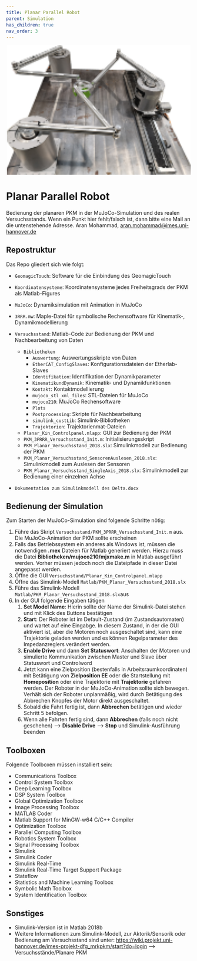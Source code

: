 ```yaml
---
title: Planar Parallel Robot
parent: Simulation
has_children: true
nav_order: 3
---
```

<p align="center">
<img src="images/planarPR.png" width=500>
</p>

# Planar Parallel Robot

Bedienung der planaren PKM in der MuJoCo-Simulation und des realen Versuchsstands.
Wenn ein Punkt hier fehlt/falsch ist, dann bitte eine Mail an die untenstehende Adresse.
Aran Mohammad, aran.mohammad@imes.uni-hannover.de

## Repostruktur

Das Repo gliedert sich wie folgt:

- `GeomagicTouch`:  Software für die Einbindung des GeomagicTouch
- `Koordinatensysteme`:  Koordinatensysteme jedes Freiheitsgrads der PKM als Matlab-Figures
- `MuJoCo`:  Dynamiksimulation mit Animation in MuJoCo
- `3RRR.mw`: Maple-Datei für symbolische Rechensoftware für Kinematik-, Dynamikmodellierung
- `Versuchsstand`:  Matlab-Code zur Bedienung der PKM und Nachbearbeitung von Daten
  - `Bibliotheken`
    - `Auswertung`: Auswertungsskripte von Daten
    - `EtherCAT_ConfigSlaves`: Konfigurationsdateien der Etherlab-Slaves
    - `Identifikation`: Identifikation der Dynamikparameter
    - `KinematikundDynamik`: Kinematik- und Dynamikfunktionen
    - `Kontakt`: Kontaktmodellierung
    - `mujoco_stl_xml_files`: STL-Dateien für MuJoCo
    - `mujoco210`: MuJoCo Rechensoftware
    - `Plots`
    - `Postprocessing`: Skripte für Nachbearbeitung
    - `simulink_custLib`: Simulink-Bibliotheken
    - `Trajektorien`: Trajektorienmat-Dateien
  - `Planar_Kin_Controlpanel.mlapp`: GUI zur Bedienung der PKM
  - `PKM_3PRRR_Versuchsstand_Init.m`: Initialisierungsskript
  - `PKM_Planar_Versuchsstand_2018.slx`: Simulinkmodell zur Bedienung der PKM
  - `PKM_Planar_Versuchsstand_SensorenAuslesen_2018.slx`: Simulinkmodell zum Auslesen der Sensoren
  - `PKM_Planar_Versuchsstand_SingleAxis_2018.slx`: Simulinkmodell zur Bedienung einer einzelnen Achse

- `Dokumentation zum Simulinkmodell des Delta.docx`

## Bedienung der Simulation

Zum Starten der MuJoCo-Simulation sind folgende Schritte nötig:

1. Führe das Skript `Versuchsstand/PKM_3PRRR_Versuchsstand_Init.m` aus. Die MuJoCo-Animation der PKM sollte erscheinen
2. Falls das Betriebssystem ein anderes als Windows ist, müssen die notwendigen **.mex** Dateien für Matlab generiert werden. Hierzu muss die Datei **Bibliotheken/mujoco210/mjxmake.m** in Matlab ausgeführt werden. Vorher müssen jedoch noch die Dateipfade in dieser Datei angepasst werden.
3. Öffne die GUI `Versuchsstand/Planar_Kin_Controlpanel.mlapp`
4. Öffne das Simulink-Modell `Matlab/PKM_Planar_Versuchsstand_2018.slx`
5. Führe das Simulink-Modell `Matlab/PKM_Planar_Versuchsstand_2018.slx`aus
6. In der GUI folgende Eingaben tätigen
    1. **Set Model Name**: Hierin sollte der Name der Simulink-Datei stehen und mit Klick des Buttons bestätigen
    2. **Start**: Der Roboter ist im Default-Zustand (im Zustandsautomaten) und wartet auf eine Eingabge. In diesem Zustand, in der die GUI aktiviert ist, aber die Motoren noch ausgeschaltet sind, kann eine Trajektorie geladen werden und es können Regelparameter des Impedanzreglers verändert werden.
    3. **Enable Drive** und dann **Set Statuswort**: Anschalten der Motoren und simulierte Kommunikation zwischen Master und Slave über Statuswort und Controlword
    4. Jetzt kann eine Zielposition (bestenfalls in Arbeitsraumkoordinaten) mit Betätigung von **Zielposition EE** oder die Startstellung mit **Homeposition** oder eine Trajektorie mit **Trajektorie** gefahren werden. Der Roboter in der MuJoCo-Animation sollte sich bewegen. Verhält sich der Roboter unplanmäßig, wird durch Betätigung des Abbrechen Knopfes der Motor direkt ausgeschaltet.
    5. Sobald die Fahrt fertig ist, dann **Abbrechen** betätigen und wieder Schritt 5 befolgen.
    6. Wenn alle Fahrten fertig sind, dann **Abbrechen** (falls noch nicht geschehen) --> **Disable Drive** --> **Stop** und Simulink-Ausführung beenden


## Toolboxen
Folgende Toolboxen müssen installiert sein:
- Communications Toolbox
- Control System Toolbox
- Deep Learning Toolbox
- DSP System Toolbox
- Global Optimization Toolbox
- Image Processing Toolbox
- MATLAB Coder
- Matlab Support for MinGW-w64 C/C++ Compiler
- Optimization Toolbox
- Parallel Computing Toolbox
- Robotics System Toolbox
- Signal Processing Toolbox
- Simulink
- Simulink Coder
- Simulink Real-Time
- Simulink Real-Time Target Support Package
- Stateflow
- Statistics and Machine Learning Toolbox
- Symbolic Math Toolbox
- System Identification Toolbox


## Sonstiges

- Simulink-Version ist in Matlab 2018b
- Weitere Informationen zum Simulink-Modell, zur Aktorik/Sensorik oder Bedienung am Versuchsstand sind unter: https://wiki.projekt.uni-hannover.de/imes-projekt-dfg_mrkpkm/start?do=login --> Versuchsstände/Planare PKM
